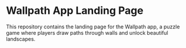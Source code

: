 # Wallpath App Landing Page

This repository contains the landing page for the Wallpath app, a puzzle game where players draw paths through walls and unlock beautiful landscapes.

